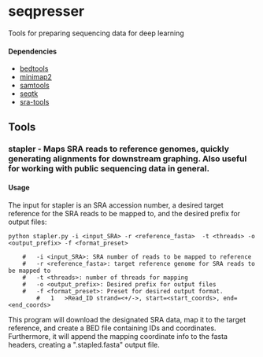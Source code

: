 # seqpresser
Tools for preparing sequencing data for deep learning

#### Dependencies
- [bedtools](https://github.com/arq5x/bedtools2)
- [minimap2](https://github.com/lh3/minimap2)
- [samtools](https://github.com/samtools/samtools)
- [seqtk](https://github.com/lh3/seqtk)
- [sra-tools](https://github.com/ncbi/sra-tools)

## Tools

### stapler - Maps SRA reads to reference genomes, quickly generating alignments for downstream graphing.  Also useful for working with public sequencing data in general.

#### Usage

The input for stapler is an SRA accession number, a desired target reference for the SRA reads to be mapped to,
and the desired prefix for output files:

```
python stapler.py -i <input_SRA> -r <reference_fasta>  -t <threads> -o <output_prefix> -f <format_preset>

	#	-i <input_SRA>: SRA number of reads to be mapped to reference
	#	-r <reference_fasta>: target reference genome for SRA reads to be mapped to
	#	-t <threads>: number of threads for mapping
	#	-o <output_prefix>: Desired prefix for output files
	#	-f <format_preset>: Preset for desired output format.
		#	1	>Read_ID strand=<+/->, start=<start_coords>, end=<end_coords> 
```

This program will download the designated SRA data, map it to the target reference, and create a BED file containing
IDs and coordinates.  Furthermore, it will append the mapping coordinate info to the fasta headers, creating a 
".stapled.fasta" output file.